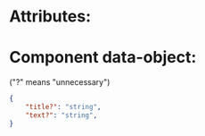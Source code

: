 # Attributes:


# Component data-object: 
("?" means "unnecessary")
```json
{
	"title?": "string",
	"text?": "string",
}
```